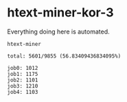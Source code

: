 # htext-miner-kor-3

Everything doing here is automated.

```
htext-miner

total: 5601/9855 (56.83409436834095%)

job0: 1012
job1: 1175
job2: 1101
job3: 1210
job4: 1103
```